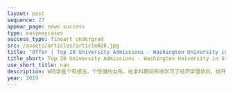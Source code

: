 ```yaml
---
layout: post
sequence: 27
appear_page: news success 
type: easymaycases
success_type: fineart undergrad
src: /assets/articles/article028.jpg
title: "Offer | Top 20 University Admissions - Washington University in St. Louis MS in Finance"
title_short: Top 20 University Admissions - Washington University in St. Louis MS in Finance
use_short_title: nan
description: W同学是个有想法，个性强的女孩。在本科期间系统学习了经济学理论后，她开始厌倦了学术象牙塔里的简单生活。W同学十分向往华尔街精英的生活，希望自己能在投资银行有一席之地。当毕业季来临，在投递的简历纷纷石沉大海之后，她痛定思痛，决定采取“曲线救国”的手段，先读研全面提升自己的专业技能。一番考量之后，W同学决定签约总部位于纽约华尔街的易美教育，“让易美成为我圆梦华尔街的良好开端。”
year: 2019
---
```


